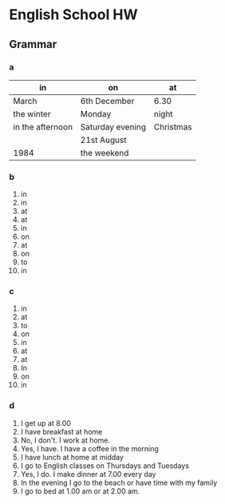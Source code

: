 # English School HW
## Grammar
### a
| in               | on               | at        |
| ---------------- | ---------------- | --------- |
| March            | 6th December     | 6.30      |
| the winter       | Monday           | night     |
| in the afternoon | Saturday evening | Christmas |
|                  | 21st August      |           |
| 1984             | the weekend      |           |
### b
1. in
2. in
3. at
4. at
5. in
6. on
7. at
8. on
9. to
10. in
### c
1. in
2. at
3. to
4. on
5. in
6. at
7. at
8. In
9. on
10. in
### d
1. I get up at 8.00
2. I have breakfast at home
3. No, I don't. I work at home.
4. Yes, I have. I have a coffee in the morning
5. I have lunch at home at midday
6. I go to English classes on Thursdays and Tuesdays
7. Yes, I do. I make dinner at 7.00 every day
8. In the evening I go to the beach or have time with my family
9. I go to bed at 1.00 am or at 2.00 am.